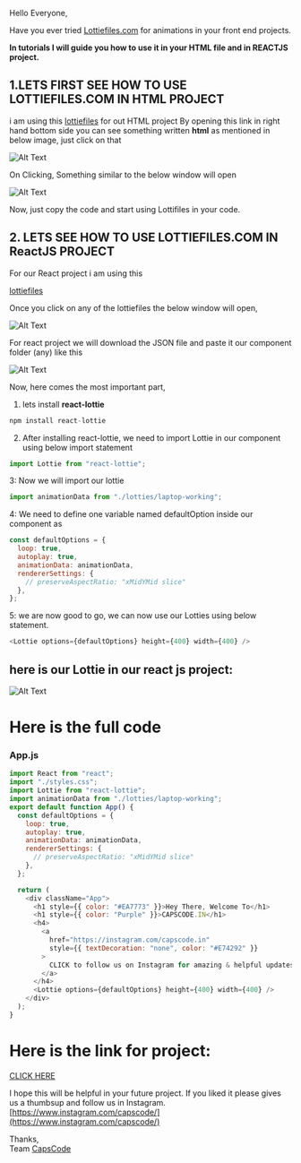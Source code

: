 Hello Everyone,

Have you ever tried [Lottiefiles.com](https://lottiefiles.com/) for animations in your front end projects.

**In tutorials I will guide you how to use it in your HTML file and in REACTJS project.**

## 1.LETS FIRST SEE HOW TO USE LOTTIEFILES.COM IN **HTML PROJECT**

i am using this [lottiefiles](https://lottiefiles.com/43173-web-development) for out HTML project
By opening this link in right hand bottom side you can see something written **html** as mentioned in below image, just click on that

![Alt Text](https://capscode-website.github.io/blogfiles/general/how-to-use-lottiefiles/1.jpg)

On Clicking, Something similar to the below window will open

![Alt Text](https://capscode-website.github.io/blogfiles/general/how-to-use-lottiefiles/2.jpg)

Now, just copy the code and start using Lottifiles in your code.

## 2. LETS SEE HOW TO USE LOTTIEFILES.COM IN **ReactJS PROJECT**

For our React project i am using this

[lottiefiles](https://lottiefiles.com/43885-laptop-working)

Once you click on any of the lottiefiles the below window will open,

![Alt Text](https://capscode-website.github.io/blogfiles/general/how-to-use-lottiefiles/3.jpg)

For react project we will download the JSON file and paste it our component folder (any) like this

![Alt Text](https://capscode-website.github.io/blogfiles/general/how-to-use-lottiefiles/4.jpg)

Now, here comes the most important part,

1. lets install **react-lottie**

```js
npm install react-lottie
```

2. After installing react-lottie, we need to import Lottie in our component using below import statement

```js
import Lottie from "react-lottie";
```

3: Now we will import our lottie

```js
import animationData from "./lotties/laptop-working";
```

4: We need to define one variable named defaultOption inside our component as

```js
const defaultOptions = {
  loop: true,
  autoplay: true,
  animationData: animationData,
  rendererSettings: {
    // preserveAspectRatio: "xMidYMid slice"
  },
};
```

5: we are now good to go, we can now use our Lotties using below statement.

```js
<Lottie options={defaultOptions} height={400} width={400} />
```

## here is our Lottie in our react js project:

![Alt Text](https://capscode-website.github.io/blogfiles/general/how-to-use-lottiefiles/5.jpg)

# Here is the full code

### App.js

```js
import React from "react";
import "./styles.css";
import Lottie from "react-lottie";
import animationData from "./lotties/laptop-working";
export default function App() {
  const defaultOptions = {
    loop: true,
    autoplay: true,
    animationData: animationData,
    rendererSettings: {
      // preserveAspectRatio: "xMidYMid slice"
    },
  };

  return (
    <div className="App">
      <h1 style={{ color: "#EA7773" }}>Hey There, Welcome To</h1>
      <h1 style={{ color: "Purple" }}>CAPSCODE.IN</h1>
      <h4>
        <a
          href="https://instagram.com/capscode.in"
          style={{ textDecoration: "none", color: "#E74292" }}
        >
          CLICK to follow us on Instagram for amazing & helpful updates EVERYDAY
        </a>
      </h4>
      <Lottie options={defaultOptions} height={400} width={400} />
    </div>
  );
}
```

# Here is the link for project:

[CLICK HERE](https://codesandbox.io/s/lottieinreactjs-vdxn1)

I hope this will be helpful in your future project.
If you liked it please gives us a thumbsup and follow us in Instagram.
[https://www.instagram.com/capscode/](https://www.instagram.com/capscode/)

Thanks,\
Team [CapsCode](https://www.capscode.in)
